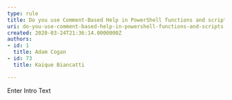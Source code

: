 ```yaml
---
type: rule
title: Do you use Comment-Based Help in PowerShell functions and scripts?
uri: do-you-use-comment-based-help-in-powershell-functions-and-scripts
created: 2020-03-24T21:36:14.0000000Z
authors:
- id: 1
  title: Adam Cogan
- id: 73
  title: Kaique Biancatti

---
```




<span class='intro'> Enter Intro Text </span>




